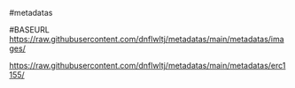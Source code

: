 #metadatas

#BASEURL
https://raw.githubusercontent.com/dnflwltj/metadatas/main/metadatas/images/

https://raw.githubusercontent.com/dnflwltj/metadatas/main/metadatas/erc1155/
